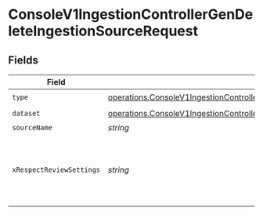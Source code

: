# ConsoleV1IngestionControllerGenDeleteIngestionSourceRequest


## Fields

| Field                                                                                                                                                                                | Type                                                                                                                                                                                 | Required                                                                                                                                                                             | Description                                                                                                                                                                          |
| ------------------------------------------------------------------------------------------------------------------------------------------------------------------------------------ | ------------------------------------------------------------------------------------------------------------------------------------------------------------------------------------ | ------------------------------------------------------------------------------------------------------------------------------------------------------------------------------------ | ------------------------------------------------------------------------------------------------------------------------------------------------------------------------------------ |
| `type`                                                                                                                                                                               | [operations.ConsoleV1IngestionControllerGenDeleteIngestionSourceQueryParamType](../../models/operations/consolev1ingestioncontrollergendeleteingestionsourcequeryparamtype.md)       | :heavy_check_mark:                                                                                                                                                                   | N/A                                                                                                                                                                                  |
| `dataset`                                                                                                                                                                            | [operations.ConsoleV1IngestionControllerGenDeleteIngestionSourceQueryParamDataset](../../models/operations/consolev1ingestioncontrollergendeleteingestionsourcequeryparamdataset.md) | :heavy_check_mark:                                                                                                                                                                   | N/A                                                                                                                                                                                  |
| `sourceName`                                                                                                                                                                         | *string*                                                                                                                                                                             | :heavy_minus_sign:                                                                                                                                                                   | N/A                                                                                                                                                                                  |
| `xRespectReviewSettings`                                                                                                                                                             | *string*                                                                                                                                                                             | :heavy_minus_sign:                                                                                                                                                                   | Optional header to respect review settings for mutation endpoints.                                                                                                                   |